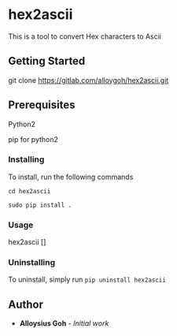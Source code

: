 # hex2ascii

This is a tool to convert Hex characters to Ascii

## Getting Started
git clone https://gitlab.com/alloygoh/hex2ascii.git

## Prerequisites

Python2

pip for python2

### Installing
To install, run the following commands

```cd hex2ascii```

```sudo pip install .```


### Usage
hex2ascii [<hex character to convert>]

### Uninstalling

To uninstall, simply run ```pip uninstall hex2ascii```

## Author
* **Alloysius Goh** - *Initial work* 
